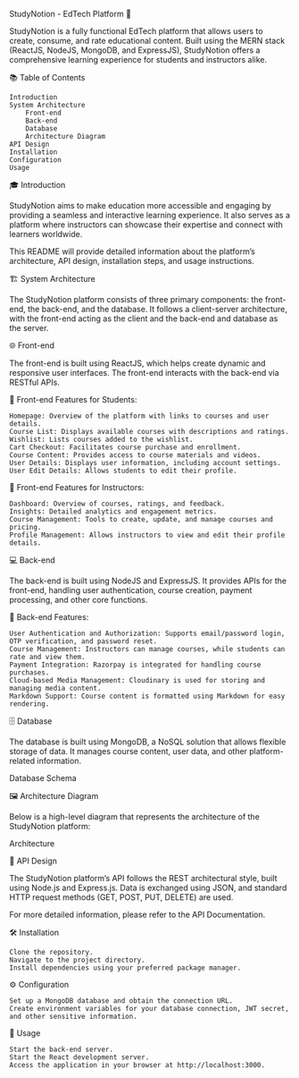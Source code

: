 StudyNotion - EdTech Platform 🚀

StudyNotion is a fully functional EdTech platform that allows users to create, consume, and rate educational content. Built using the MERN stack (ReactJS, NodeJS, MongoDB, and ExpressJS), StudyNotion offers a comprehensive learning experience for students and instructors alike.

📚 Table of Contents

    Introduction
    System Architecture
        Front-end
        Back-end
        Database
        Architecture Diagram
    API Design
    Installation
    Configuration
    Usage

🎓 Introduction

StudyNotion aims to make education more accessible and engaging by providing a seamless and interactive learning experience. It also serves as a platform where instructors can showcase their expertise and connect with learners worldwide.

This README will provide detailed information about the platform’s architecture, API design, installation steps, and usage instructions.

🏗️ System Architecture

The StudyNotion platform consists of three primary components: the front-end, the back-end, and the database. It follows a client-server architecture, with the front-end acting as the client and the back-end and database as the server.

🌐 Front-end

The front-end is built using ReactJS, which helps create dynamic and responsive user interfaces. The front-end interacts with the back-end via RESTful APIs.

🔹 Front-end Features for Students:

    Homepage: Overview of the platform with links to courses and user details.
    Course List: Displays available courses with descriptions and ratings.
    Wishlist: Lists courses added to the wishlist.
    Cart Checkout: Facilitates course purchase and enrollment.
    Course Content: Provides access to course materials and videos.
    User Details: Displays user information, including account settings.
    User Edit Details: Allows students to edit their profile.

🔹 Front-end Features for Instructors:

    Dashboard: Overview of courses, ratings, and feedback.
    Insights: Detailed analytics and engagement metrics.
    Course Management: Tools to create, update, and manage courses and pricing.
    Profile Management: Allows instructors to view and edit their profile details.

💻 Back-end

The back-end is built using NodeJS and ExpressJS. It provides APIs for the front-end, handling user authentication, course creation, payment processing, and other core functions.

🔐 Back-end Features:

    User Authentication and Authorization: Supports email/password login, OTP verification, and password reset.
    Course Management: Instructors can manage courses, while students can rate and view them.
    Payment Integration: Razorpay is integrated for handling course purchases.
    Cloud-based Media Management: Cloudinary is used for storing and managing media content.
    Markdown Support: Course content is formatted using Markdown for easy rendering.

🗄️ Database

The database is built using MongoDB, a NoSQL solution that allows flexible storage of data. It manages course content, user data, and other platform-related information.

Database Schema

🖼️ Architecture Diagram

Below is a high-level diagram that represents the architecture of the StudyNotion platform:

Architecture

📡 API Design

The StudyNotion platform’s API follows the REST architectural style, built using Node.js and Express.js. Data is exchanged using JSON, and standard HTTP request methods (GET, POST, PUT, DELETE) are used.

For more detailed information, please refer to the API Documentation.

🛠️ Installation

    Clone the repository.
    Navigate to the project directory.
    Install dependencies using your preferred package manager.

⚙️ Configuration

    Set up a MongoDB database and obtain the connection URL.
    Create environment variables for your database connection, JWT secret, and other sensitive information.

🚀 Usage

    Start the back-end server.
    Start the React development server.
    Access the application in your browser at http://localhost:3000.
